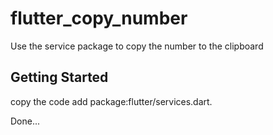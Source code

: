 # flutter_copy_number

Use the service package to copy the number to the clipboard

## Getting Started

copy the code add package:flutter/services.dart.

Done...